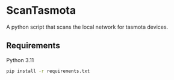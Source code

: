# ScanTasmota

A python script that scans the local network for tasmota devices.

## Requirements

Python 3.11

```bash
pip install -r requirements.txt
```